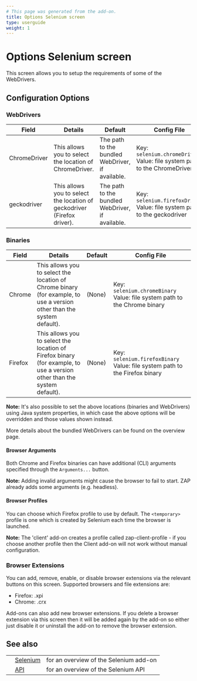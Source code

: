 ```yaml
---
# This page was generated from the add-on.
title: Options Selenium screen
type: userguide
weight: 1
---
```


# Options Selenium screen

This screen allows you to setup the requirements of some of the WebDrivers.   

## Configuration Options

### WebDrivers

|    Field     |                                 Details                                 |                     Default                      |                               Config File                                |
|--------------|-------------------------------------------------------------------------|--------------------------------------------------|--------------------------------------------------------------------------|
| ChromeDriver | This allows you to select the location of ChromeDriver.                 | The path to the bundled WebDriver, if available. | Key: `selenium.chromeDriver` Value: file system path to the ChromeDriver |
| geckodriver  | This allows you to select the location of geckodriver (Firefox driver). | The path to the bundled WebDriver, if available. | Key: `selenium.firefoxDriver` Value: file system path to the geckodriver |

### Binaries

|  Field  |                                                         Details                                                         | Default |                                 Config File                                 |
|---------|-------------------------------------------------------------------------------------------------------------------------|---------|-----------------------------------------------------------------------------|
| Chrome  | This allows you to select the location of Chrome binary (for example, to use a version other than the system default).  | (None)  | Key: `selenium.chromeBinary` Value: file system path to the Chrome binary   |
| Firefox | This allows you to select the location of Firefox binary (for example, to use a version other than the system default). | (None)  | Key: `selenium.firefoxBinary` Value: file system path to the Firefox binary |

**Note:** It's also possible to set the above locations (binaries and WebDrivers) using Java system properties, in which case the above options will be overridden and those values shown instead.

More details about the bundled WebDrivers can be found on the overview page.

#### Browser Arguments

Both Chrome and Firefox binaries can have additional (CLI) arguments specified through the `Arguments...` button.

**Note:** Adding invalid arguments might cause the browser to fail to start. ZAP already adds some arguments (e.g. headless).

#### Browser Profiles

You can choose which Firefox profile to use by default. The `<temporary>` profile is one which is created by Selenium each time the browser is launched.

**Note:** The 'client' add-on creates a profile called zap-client-profile -
if you choose another profile then the Client add-on will not work without manual configuration.

### Browser Extensions

You can add, remove, enable, or disable browser extensions via the relevant buttons on this screen. Supported browsers and file extensions are:

* Firefox: .xpi
* Chrome: .crx

Add-ons can also add new browser extensions. If you delete a browser extension via this screen then it will be added again by the add-on so either just disable it or uninstall the add-on to remove the browser extension.

## See also

|   |                                            |                                        |
|---|--------------------------------------------|----------------------------------------|
|   | [Selenium](/docs/desktop/addons/selenium/) | for an overview of the Selenium add-on |
|   | [API](/docs/desktop/addons/selenium/api/)  | for an overview of the Selenium API    |
